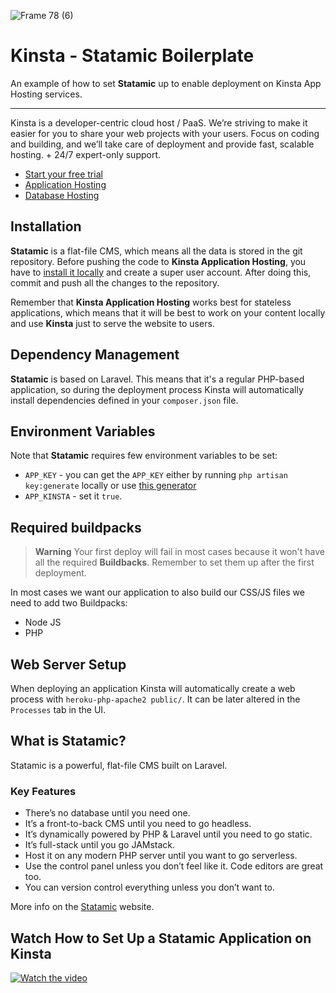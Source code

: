 ![Frame 78 (6)](https://user-images.githubusercontent.com/2342458/194182219-586adce1-9fa5-456f-bc8b-79624adfa21e.png)
# Kinsta - Statamic Boilerplate

An example of how to set **Statamic** up to enable deployment on Kinsta App Hosting services.

---
Kinsta is a developer-centric cloud host / PaaS. We’re striving to make it easier for you to share your web projects with your users. Focus on coding and building, and we’ll take care of deployment and provide fast, scalable hosting. + 24/7 expert-only support.

- [Start your free trial](https://kinsta.com/signup/?product_type=app-db)
- [Application Hosting](https://kinsta.com/application-hosting)
- [Database Hosting](https://kinsta.com/database-hosting)

## Installation
**Statamic** is a flat-file CMS, which means all the data is stored in the git repository. Before pushing the code to **Kinsta Application Hosting**, you have to [install it locally](https://statamic.dev/installing) and create a super user account. After doing this, commit and push all the changes to the repository.

Remember that **Kinsta Application Hosting** works best for stateless applications, which means that it will be best to work on your content locally and use **Kinsta** just to serve the website to users.

## Dependency Management
**Statamic** is based on Laravel. This means that it's a regular PHP-based application, so during the deployment process Kinsta will automatically install dependencies defined in your `composer.json` file.

## Environment Variables
Note that **Statamic** requires few environment variables to be set:
- `APP_KEY` - you can get the `APP_KEY` either by running `php artisan key:generate` locally or use [this generator](https://generate-random.org/laravel-key-generator)
- `APP_KINSTA` - set it `true`.

## Required buildpacks
> **Warning**
> Your first deploy will fail in most cases because it won't have all the required **Buildbacks**. Remember to set them up after the first deployment.

In most cases we want our application to also build our CSS/JS files we need to add two Buildpacks:
- Node JS
- PHP

## Web Server Setup
When deploying an application Kinsta will automatically create a web process with `heroku-php-apache2 public/`. It can be later altered in the `Processes` tab in the UI.

## What is Statamic?
Statamic is a powerful, flat-file CMS built on Laravel.

### Key Features
- There’s no database until you need one.
- It’s a front-to-back CMS until you need to go headless.
- It’s dynamically powered by PHP & Laravel until you need to go static.
- It’s full-stack until you go JAMstack.
- Host it on any modern PHP server until you want to go serverless.
- Use the control panel unless you don’t feel like it. Code editors are great too.
- You can version control everything unless you don’t want to.

More info on the [Statamic](https://statamic.com/) website.

## Watch How to Set Up a Statamic Application on Kinsta
[![Watch the video](https://img.youtube.com/vi/JAA95gNt8kk/maxresdefault.jpg)](https://www.youtube.com/watch?v=JAA95gNt8kk)
